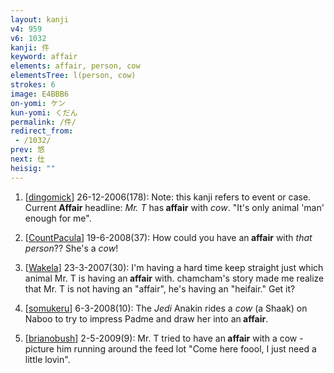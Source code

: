 ```yaml
---
layout: kanji
v4: 959
v6: 1032
kanji: 件
keyword: affair
elements: affair, person, cow
elementsTree: l(person, cow)
strokes: 6
image: E4BBB6
on-yomi: ケン
kun-yomi: くだん
permalink: /件/
redirect_from:
 - /1032/
prev: 悠
next: 仕
heisig: ""
---
```


1) [<a href="http://kanji.koohii.com/profile/dingomick">dingomick</a>] 26-12-2006(178): Note: this kanji refers to event or case. Current<strong> Affair</strong> headline: <em>Mr. T</em> has<strong> affair</strong> with <em>cow</em>. &quot;It&#039;s only animal &#039;man&#039; enough for me&quot;.

2) [<a href="http://kanji.koohii.com/profile/CountPacula">CountPacula</a>] 19-6-2008(37): How could you have an<strong> affair</strong> with <em>that person</em>?? She&#039;s a <em>cow</em>!

3) [<a href="http://kanji.koohii.com/profile/Wakela">Wakela</a>] 23-3-2007(30): I&#039;m having a hard time keep straight just which animal Mr. T is having an<strong> affair</strong> with. chamcham&#039;s story made me realize that Mr. T is not having an &quot;affair&quot;, he&#039;s having an &quot;heifair.&quot; Get it?

4) [<a href="http://kanji.koohii.com/profile/somukeru">somukeru</a>] 6-3-2008(10): The <em>Jedi</em> Anakin rides a <em>cow</em> (a Shaak) on Naboo to try to impress Padme and draw her into an<strong> affair</strong>.

5) [<a href="http://kanji.koohii.com/profile/brianobush">brianobush</a>] 2-5-2009(9): Mr. T tried to have an<strong> affair</strong> with a cow - picture him running around the feed lot &quot;Come here foool, I just need a little lovin&quot;.

